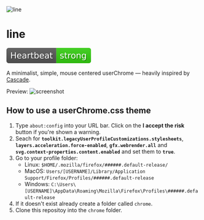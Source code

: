 ![line](https://socialify.git.ci/kevinboss/line/image?font=Jost&language=1&logo=https%3A%2F%2Fi.imgur.com%2Fb4Onimm.png&name=1&pattern=Diagonal%20Stripes&theme=Dark)

# line

[![CI](https://raw.githubusercontent.com/kevinboss/heartbeat/main/badges/kevinboss_line.svg)](https://github.com/kevinboss/heartbeat)

A minimalist, simple, mouse centered userChrome — heavily inspired by [Cascade](https://github.com/andreasgrafen/cascade).

Preview:
![screenshot](https://github.com/kevinboss/userChrome/blob/master/screenshot.png)


## How to use a userChrome.css theme

1. Type `about:config` into your URL bar. Click on the **I accept the risk** button if you're shown a warning.
2. Seach for **`toolkit.legacyUserProfileCustomizations.stylesheets`**, **`layers.acceleration.force-enabled`**, **`gfx.webrender.all`** and **`svg.context-properties.content.enabled`** and set them to **`true`**.
3. Go to your profile folder:
    - Linux: `$HOME/.mozilla/firefox/######.default-release/`
    - MacOS: `Users/[USERNAME]/Library/Application Support/Firefox/Profiles/######.default-release`
    - Windows: `C:\Users\[USERNAME]\AppData\Roaming\Mozilla\Firefox\Profiles\######.default-release`
4. If it doesn't exist already create a folder called `chrome`.
5. Clone this repositoy into the `chrome` folder.

